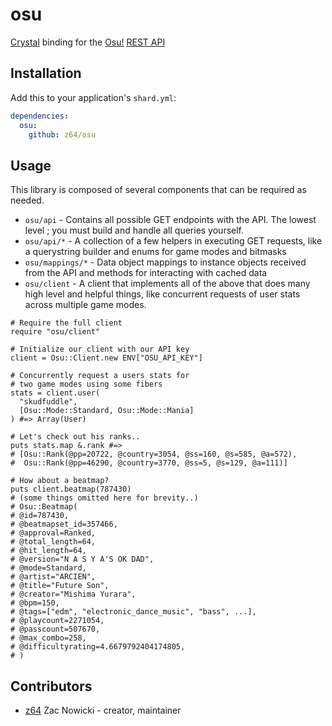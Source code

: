 # osu

[Crystal](https://crystal-lang.org/) binding for the [Osu!](https://osu.ppy.sh/)
[REST API](https://github.com/ppy/osu-api/wiki)

## Installation

Add this to your application's `shard.yml`:

```yaml
dependencies:
  osu:
    github: z64/osu
```

## Usage

This library is composed of several components that can be required as needed.

- `osu/api` - Contains all possible GET endpoints with the API. The lowest level ; you must build and handle all queries yourself.
- `osu/api/*` - A collection of a few helpers in executing GET requests, like a querystring builder and enums for game modes and bitmasks
- `osu/mappings/*` - Data object mappings to instance objects received from the API and methods for interacting with cached data
- `osu/client` - A client that implements all of the above that does many high level and helpful things, like concurrent requests of user stats across multiple game modes.

```crystal
# Require the full client
require "osu/client"

# Initialize our client with our API key
client = Osu::Client.new ENV["OSU_API_KEY"]

# Concurrently request a users stats for
# two game modes using some fibers
stats = client.user(
  "skudfuddle",
  [Osu::Mode::Standard, Osu::Mode::Mania]
) #=> Array(User)

# Let's check out his ranks..
puts stats.map &.rank #=>
# [Osu::Rank(@pp=20722, @country=3054, @ss=160, @s=585, @a=572),
#  Osu::Rank(@pp=46290, @country=3770, @ss=5, @s=129, @a=111)]

# How about a beatmap?
puts client.beatmap(787430)
# (some things omitted here for brevity..)
# Osu::Beatmap(
# @id=787430,
# @beatmapset_id=357466,
# @approval=Ranked,
# @total_length=64,
# @hit_length=64,
# @version="N A S Y A'S OK DAD",
# @mode=Standard,
# @artist="ARCIEN",
# @title="Future Son",
# @creator="Mishima Yurara",
# @bpm=150,
# @tags=["edm", "electronic_dance_music", "bass", ...],
# @playcount=2271054,
# @passcount=507670,
# @max_combo=258,
# @difficultyrating=4.6679792404174805,
# )
```

## Contributors

- [z64](https://github.com/z64) Zac Nowicki - creator, maintainer
